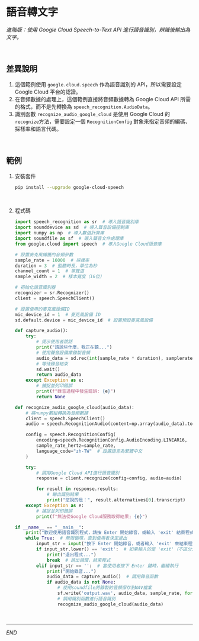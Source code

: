 # 語音轉文字

_進階版：使用 Google Cloud Speech-to-Text API 進行語音識別，辨識後輸出為文字。_

<br>

## 差異說明

1. 這個範例使用 `google.cloud.speech` 作為語音識別的 API，所以需要設定 Google Cloud 平台的認證。
2. 在音頻數據的處理上，這個範例直接將音頻數據轉為 Google Cloud API 所需的格式，而不是先轉換為 `speech_recognition.AudioData`。
3. 識別函數 `recognize_audio_google_cloud` 是使用 Google Cloud 的 `recognize`方法，需要設定一個 `RecognitionConfig` 對象來指定音頻的編碼、採樣率和語言代碼。

<br>

## 範例

1. 安裝套件

   ```bash
   pip install --upgrade google-cloud-speech
   ```

<br>

2. 程式碼

   ```python
   import speech_recognition as sr  # 導入語音識別庫
   import sounddevice as sd  # 導入聲音設備控制庫
   import numpy as np  # 導入數值計算庫
   import soundfile as sf  # 導入聲音文件處理庫
   from google.cloud import speech  # 導入Google Cloud語音庫

   # 設置麥克風捕獲的音頻參數
   sample_rate = 16000  # 採樣率
   duration = 3  # 監聽時長，單位為秒
   channel_count = 1  # 單聲道
   sample_width = 2  # 樣本寬度（16位）

   # 初始化語音識別器
   recognizer = sr.Recognizer()
   client = speech.SpeechClient()

   # 設置使用的麥克風設備ID
   mic_device_id = 1  # 麥克風設備 ID
   sd.default.device = mic_device_id  # 設置預設麥克風設備

   def capture_audio():
       try:
           # 提示使用者說話
           print("請說些什麼，我正在聽...")  
           # 使用聲音設備庫錄製音頻
           audio_data = sd.rec(int(sample_rate * duration), samplerate=sample_rate, channels=channel_count, dtype='int16')
           # 等待錄音結束
           sd.wait()  
           return audio_data
       except Exception as e:
           # 捕捉並列印錯誤
           print(f"錄音過程中發生錯誤: {e}")  
           return None

   def recognize_audio_google_cloud(audio_data):
       # 將numpy數組轉換為音頻數據
       client = speech.SpeechClient()
       audio = speech.RecognitionAudio(content=np.array(audio_data).tobytes())

       config = speech.RecognitionConfig(
           encoding=speech.RecognitionConfig.AudioEncoding.LINEAR16,
           sample_rate_hertz=sample_rate,
           language_code="zh-TW"  # 設置語言為繁體中文
       )

       try:
           # 調用Google Cloud API進行語音識別
           response = client.recognize(config=config, audio=audio)

           for result in response.results:
               # 輸出識別結果
               print("您說的是：", result.alternatives[0].transcript)  
       except Exception as e:
           # 捕捉並列印錯誤
           print(f"無法從Google Cloud服務取得結果; {e}")  

   if __name__ == "__main__":
       print("歡迎使用語音識別程式，請按 Enter 開始錄音，或輸入 'exit' 結束程式。")
       while True:  # 無限循環，直到使用者決定退出
           input_str = input("按下 Enter 開始錄音，或者輸入 'exit' 來結束程式：")  # 提供操作指示
           if input_str.lower() == 'exit':  # 如果輸入的是 'exit'（不區分大小寫）
               print("退出程式...")
               break  # 跳出循環，結束程式
           elif input_str == '':  # 當使用者按下 Enter 鍵時，繼續執行
               print("開始錄音...")
               audio_data = capture_audio()  # 調用錄音函數
               if audio_data is not None:
                   # 使用soundfile將錄製的音頻保存到WAV檔案
                   sf.write('output.wav', audio_data, sample_rate, format='WAV', subtype='PCM_16')
                   # 調用識別函數進行語音識別
                   recognize_audio_google_cloud(audio_data)
   ```

<br>

---

_END_
